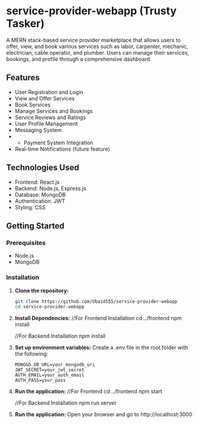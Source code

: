 # service-provider-webapp  (Trusty Tasker)
A MERN stack-based service provider marketplace that allows users to offer, view, and book various services such as labor, carpenter, mechanic, electrician, cable operator, and plumber. Users can manage their services, bookings, and profile through a comprehensive dashboard.

## Features
- User Registration and Login
- View and Offer Services
- Book Services
- Manage Services and Bookings
- Service Reviews and Ratings
- User Profile Management
- Messaging System
- - Payment System Integration 
- Real-time Notifications (future feature)


## Technologies Used
- Frontend: React.js
- Backend: Node.js, Express.js
- Database: MongoDB
- Authentication: JWT
- Styling: CSS

## Getting Started

### Prerequisites
- Node.js
- MongoDB

### Installation

1. **Clone the repository:**
   ```bash
   git clone https://github.com/Ubaid555/service-provider-webapp
   cd service-provider-webapp

2. **Install Dependencies:**
   //For Frontend Installation
    cd ../frontend
    npm install

   //For Backend Installation
   npm install  
   
4. **Set up environment variables:**
   Create a .env file in the root folder with the following:

       MONOGO_DB_URL=your_mongodb_uri
       JWT_SECRET=your_jwt_secret
       AUTH_EMAIL=your_auth_email
       AUTH_PASS=your_pass

6. **Run the application:**
     //For Frontend
        cd ../frontend
        npm start

    //For Backend Installation
         npm run server
   
8. **Run the application:**
   Open your browser and go to http://localhost:3000

